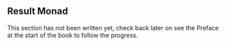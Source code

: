 ## Result Monad

This section has not been written yet, check back later on see the Preface at the start of the book to follow the progress.

